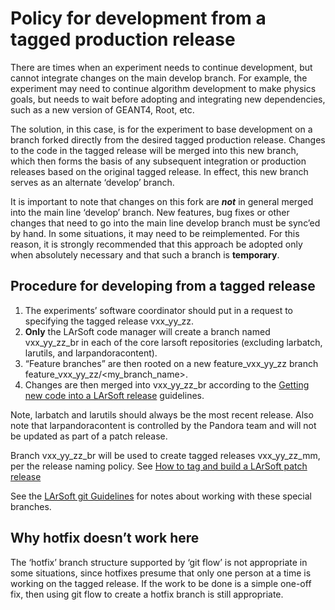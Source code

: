 Policy for development from a tagged production release
====================================================================================================================

There are times when an experiment needs to continue development, but cannot integrate changes on the main develop branch. For example, the experiment may need to continue algorithm development to make physics goals, but needs to wait before adopting and integrating new dependencies, such as a new version of GEANT4, Root, etc.

The solution, in this case, is for the experiment to base development on a branch forked directly from the desired tagged production release. Changes to the code in the tagged release will be merged into this new branch, which then forms the basis of any subsequent integration or production releases based on the original tagged release. In effect, this new branch serves as an alternate ‘develop’ branch.

It is important to note that changes on this fork are ***not*** in general merged into the main line ‘develop’ branch. New features, bug fixes or other changes that need to go into the main line develop branch must be sync’ed by hand. In some situations, it may need to be reimplemented. For this reason, it is strongly recommended that this approach be adopted only when absolutely necessary and that such a branch is **temporary**.

Procedure for developing from a tagged release
--------------------------------------------------------------------------------------------------

1.  The experiments’ software coordinator should put in a request to specifying the tagged release vxx\_yy\_zz.
2.  **Only** the LArSoft code manager will create a branch named vxx\_yy\_zz\_br in each of the core larsoft repositories (excluding larbatch, larutils, and larpandoracontent).
3.  “Feature branches” are then rooted on a new feature\_vxx\_yy\_zz branch feature\_vxx\_yy\_zz/\<my\_branch\_name\>.
4.  Changes are then merged into vxx\_yy\_zz\_br according to the [Getting new code into a LArSoft release](Getting_new_code_into_a_LArSoft_release) guidelines.

Note, larbatch and larutils should always be the most recent release. Also note that larpandoracontent is controlled by the Pandora team and will not be updated as part of a patch release.

Branch vxx\_yy\_zz\_br will be used to create tagged releases vxx\_yy\_zz\_mm, per the release naming policy. See [How to tag and build a LArSoft patch release](How_to_tag_and_build_a_LArSoft_patch_release)

See the [LArSoft git Guidelines](LArSoft_git_Guidelines) for notes about working with these special branches.

Why hotfix doesn’t work here
-------------------------------------------------------------

The ‘hotfix’ branch structure supported by ‘git flow’ is not appropriate in some situations, since hotfixes presume that only one person at a time is working on the tagged release. If the work to be done is a simple one-off fix, then using git flow to create a hotfix branch is still appropriate.

